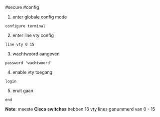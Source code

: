 #secure #config

1. enter globale config mode 
``` vim 
configure terminal
```
2.   enter line vty config 
``` vim 
line vty 0 15
```
3. wachtwoord aangeven 
```vim
password 'wachtwoord'
```
4. enable vty toegang
```vim 
login
```
5. eruit gaan
```vim 
end
```

**Note**: meeste **Cisco switches** hebben 16 vty lines genummerd van 0 - 15 
